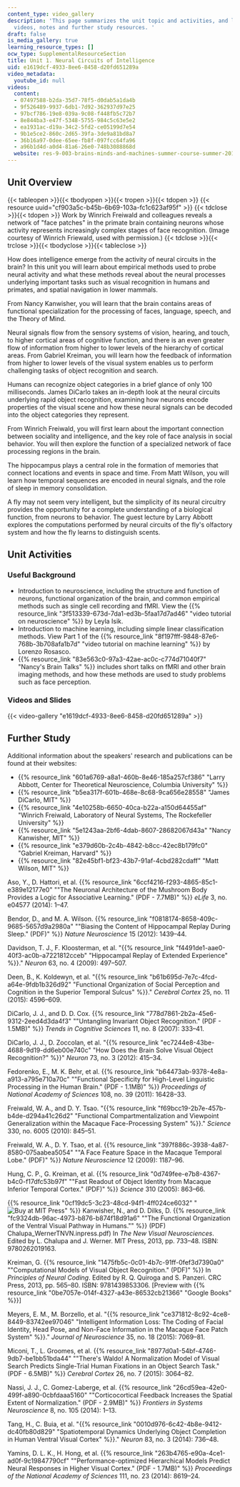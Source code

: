 ```yaml
---
content_type: video_gallery
description: 'This page summarizes the unit topic and activities, and links to lecture
  videos, notes and further study resources. '
draft: false
is_media_gallery: true
learning_resource_types: []
ocw_type: SupplementalResourceSection
title: Unit 1. Neural Circuits of Intelligence
uid: e1619dcf-4933-8ee6-8458-d20fd651289a
video_metadata:
  youtube_id: null
videos:
  content:
  - 07497588-b2da-35d7-78f5-d0dab5a1da4b
  - 9f526489-9937-6db1-7d92-362937d97e25
  - 97bcf786-19e8-039a-9c08-f448fb5c72b7
  - 8e844ba3-e47f-5348-5755-984c5c63e5e2
  - ea1931ac-d19a-34c2-5fd2-ce05199d7e54
  - 9b1e5ce2-860c-2d65-39fa-3de9a81bd8a7
  - 36b16a97-0dee-65ee-fb8f-097fcc64fa96
  - a96b1d4d-a0d4-81a6-26e0-748b3088868d
  website: res-9-003-brains-minds-and-machines-summer-course-summer-2015
---
```

## Unit Overview

{{< tableopen >}}{{< tbodyopen >}}{{< tropen >}}{{< tdopen >}}
{{< resource uuid="cf903a5c-b45b-6b69-103a-fc1c623af95f" >}}
{{< tdclose >}}{{< tdopen >}}
Work by Winrich Freiwald and colleagues reveals a network of "face patches" in the primate brain containing neurons whose activity represents increasingly complex stages of face recognition. (Image courtesy of Winrich Friewald, used with permission.)
{{< tdclose >}}{{< trclose >}}{{< tbodyclose >}}{{< tableclose >}}

How does intelligence emerge from the activity of neural circuits in the brain? In this unit you will learn about empirical methods used to probe neural activity and what these methods reveal about the neural processes underlying important tasks such as visual recognition in humans and primates, and spatial navigation in lower mammals.

From Nancy Kanwisher, you will learn that the brain contains areas of functional specialization for the processing of faces, language, speech, and the Theory of Mind.

Neural signals flow from the sensory systems of vision, hearing, and touch, to higher cortical areas of cognitive function, and there is an even greater flow of information from higher to lower levels of the hierarchy of cortical areas. From Gabriel Kreiman, you will learn how the feedback of information from higher to lower levels of the visual system enables us to perform challenging tasks of object recognition and search.

Humans can recognize object categories in a brief glance of only 100 milliseconds. James DiCarlo takes an in-depth look at the neural circuits underlying rapid object recognition, examining how neurons encode properties of the visual scene and how these neural signals can be decoded into the object categories they represent.

From Winrich Freiwald, you will first learn about the important connection between sociality and intelligence, and the key role of face analysis in social behavior. You will then explore the function of a specialized network of face processing regions in the brain.

The hippocampus plays a central role in the formation of memories that connect locations and events in space and time. From Matt Wilson, you will learn how temporal sequences are encoded in neural signals, and the role of sleep in memory consolidation.

A fly may not seem very intelligent, but the simplicity of its neural circuitry provides the opportunity for a complete understanding of a biological function, from neurons to behavior. The guest lecture by Larry Abbott explores the computations performed by neural circuits of the fly's olfactory system and how the fly learns to distinguish scents.

## Unit Activities

### Useful Background

- Introduction to neuroscience, including the structure and function of neurons, functional organization of the brain, and common empirical methods such as single cell recording and fMRI. View the {{% resource_link "3f513339-673d-7da1-ed3b-5faa17d7ad46" "video tutorial on neuroscience" %}} by Leyla Isik.
- Introduction to machine learning, including simple linear classification methods. View Part 1 of the {{% resource_link "8f197fff-9848-87e6-768b-3b708afa1b7d" "video tutorial on machine learning" %}} by Lorenzo Rosasco.
- {{% resource_link "83e563c0-97a3-42ae-ac0c-c774d71040f7" "Nancy's Brain Talks" %}} includes short talks on fMRI and other brain imaging methods, and how these methods are used to study problems such as face perception.

### Videos and Slides

{{< video-gallery "e1619dcf-4933-8ee6-8458-d20fd651289a" >}}

## Further Study

Additional information about the speakers' research and publications can be found at their websites:

- {{% resource_link "601a6769-a8a1-460b-8e46-185a257cf386" "Larry Abbott, Center for Theoretical Neuroscience, Columbia University" %}}
- {{% resource_link "b5ea317f-601b-468e-8c68-9ca656e28558" "James DiCarlo, MIT" %}}
- {{% resource_link "4e10258b-6650-40ca-b22a-a150d64455af" "Winrich Freiwald, Laboratory of Neural Systems, The Rockefeller University" %}}
- {{% resource_link "5e1243aa-2bf6-4dab-8607-28682067d43a" "Nancy Kanwisher, MIT" %}}
- {{% resource_link "e379d60b-2c4b-4842-b8cc-42ec8b179fc0" "Gabriel Kreiman, Harvard" %}}
- {{% resource_link "82e45bf1-bf23-43b7-91af-4cbd282cdaff" "Matt Wilson, MIT" %}}

Aso, Y., D. Hattori, et al. {{% resource_link "6ccf4216-f293-4865-85c1-e389e12177e0" "\"The Neuronal Architecture of the Mushroom Body Provides a Logic for Associative Learning.\" (PDF - 7.7MB)" %}} *eLife* 3, no. e04577 (2014): 1–47.

Bendor, D., and M. A. Wilson. {{% resource_link "f0818174-8658-409c-9685-5657d9a2980a" "\"Biasing the Content of Hippocampal Replay During Sleep.\" (PDF)" %}} *Nature Neuroscience* 15 (2012): 1439–44.

Davidson, T. J., F. Kloosterman, et al. "{{% resource_link "f4491de1-aae0-40f3-ac0b-a7221812cceb" "Hippocampal Replay of Extended Experience" %}}." *Neuron* 63, no. 4 (2009): 497–507.

Deen, B., K. Koldewyn, et al. "{{% resource_link "b61b695d-7e7c-4fcd-a64e-9fdb1b326d92" "Functional Organization of Social Perception and Cognition in the Superior Temporal Sulcus" %}}." *Cerebral Cortex* 25, no. 11 (2015): 4596–609.

DiCarlo, J. J., and D. D. Cox. {{% resource_link "778d7861-2b2a-45e6-9312-2eed4d3da4f3" "\"Untangling Invariant Object Recognition.\" (PDF - 1.5MB)" %}} *Trends in Cognitive Sciences* 11, no. 8 (2007): 333–41.

DiCarlo, J. J., D. Zoccolan, et al. "{{% resource_link "ec7244e8-43be-4688-9d19-dd6eb00e740c" "How Does the Brain Solve Visual Object Recognition?" %}}" *Neuron* 73, no. 3 (2012): 415–34.

Fedorenko, E., M. K. Behr, et al. {{% resource_link "b64473ab-9378-4e8a-a913-a795e710a70c" "\"Functional Specificity for High-Level Linguistic Processing in the Human Brain.\" (PDF - 1.1MB)" %}} *Proceedings of National Academy of Sciences* 108, no. 39 (2011): 16428–33.

Freiwald, W. A., and D. Y. Tsao. "{{% resource_link "f69bcc19-2b7e-457b-b4de-d294a41c26d2" "Functional Compartmentalization and Viewpoint Generalization within the Macaque Face-Processing System" %}}." *Science* 330, no. 6005 (2010): 845–51.

Freiwald, W. A., D. Y. Tsao, et al. {{% resource_link "397f886c-3938-4a87-8580-075aabea5054" "\"A Face Feature Space in the Macaque Temporal Lobe.\" (PDF)" %}} *Nature Neuroscience* 12 (2009): 1187–96.

Hung, C. P., G. Kreiman, et al. {{% resource_link "0d749fee-e7b8-4367-b4c0-f17dfc53b97f" "\"Fast Readout of Object Identity from Macaque Inferior Temporal Cortex.\" (PDF)" %}} *Science* 310 (2005): 863–66.

{{% resource_link "0cf19dc5-3c23-48cd-94f1-4ff024ce6032" "![Buy at MIT Press](/images/mp_logo.gif)" %}} Kanwisher, N., and D. Dilks, D. {{% resource_link "fc9324db-96ac-4973-b876-b874f18d91a6" "\"The Functional Organization of the Ventral Visual Pathway in Humans.\"" %}} (PDF) Chalupa\_WernerTNVN.inpress.pdf) In *The New Visual Neurosciences*. Edited by L. Chalupa and J. Werner. MIT Press, 2013, pp. 733–48. ISBN: 9780262019163.

Kreiman, G. {{% resource_link "1475fb5c-0c01-4b7c-91ff-0fef3d7390a0" "\"Computational Models of Visual Object Recognition.\" (PDF)" %}} In *Principles of Neural Coding*. Edited by R. Q. Quiroga and S. Panzeri. CRC Press, 2013, pp. 565–80. ISBN: 9781439853306. \[Preview with {{% resource_link "0be7057e-014f-4327-a43e-86532cb21366" "Google Books" %}}\]

Meyers, E. M., M. Borzello, et al. "{{% resource_link "ce371812-8c92-4ce8-8449-83742ee97046" "Intelligent Information Loss: The Coding of Facial Identity, Head Pose, and Non-Face Information in the Macaque Face Patch System" %}}." *Journal of Neuroscience* 35, no. 18 (2015): 7069–81.

Miconi, T., L. Groomes, et al. {{% resource_link "8977d0a1-54bf-4746-9db7-be1bb51bda44" "\"There's Waldo! A Normalization Model of Visual Search Predicts Single-Trial Human Fixations in an Object Search Task.\" (PDF - 6.5MB)" %}} *Cerebral Cortex* 26, no. 7 (2015): 3064–82.

Nassi, J. J., C. Gomez-Laberge, et al. {{% resource_link "26cd59ea-42e0-499f-a890-0cbfdaaa5160" "\"Corticocortical Feedback Increases the Spatial Extent of Normalization.\" (PDF - 2.9MB)" %}} *Frontiers in Systems Neuroscience* 8, no. 105 (2014): 1–13.

Tang, H., C. Buia, et al. "{{% resource_link "0010d976-6c42-4b8e-9412-dc40fb80d829" "Spatiotemporal Dynamics Underlying Object Completion in Human Ventral Visual Cortex" %}}." *Neuron* 83, no. 3 (2014): 736–48.

Yamins, D. L. K., H. Hong, et al. {{% resource_link "263b4765-e90a-4ce1-ad0f-9c19847790cf" "\"Performance-optimized Hierarchical Models Predict Neural Responses in Higher Visual Cortex.\" (PDF - 1.7MB)" %}} *Proceedings of the National Academy of Sciences* 111, no. 23 (2014): 8619–24.